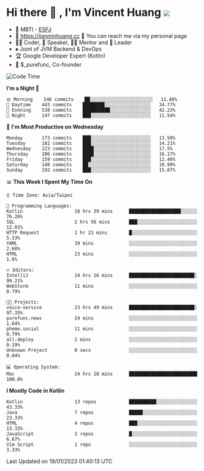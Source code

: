 # Hi there 👋 , I'm Vincent Huang ![](https://komarev.com/ghpvc/?username=Jian-Min-Huang)
- 👀 MBTI - [ESFJ](https://www.16personalities.com/esfj-personality)
- 💎 https://jianminhuang.cc 🙋 You can reach me via my personal page
- 👨‍💻 Coder, 🎤 Speaker, 👨‍🏫 Mentor and 🚀 Leader
- ♠️ Joint of JVM Backend & DevOps
- 🏆 Google Developer Expert (Kotlin)
- 💼 $_purefunc, Co-founder

<!--START_SECTION:waka-->
![Code Time](http://img.shields.io/badge/Code%20Time-1%2C459%20hrs%2022%20mins-blue)

**I'm a Night 🦉** 

```text
🌞 Morning    146 commits    ██░░░░░░░░░░░░░░░░░░░░░░░   11.46% 
🌆 Daytime    443 commits    ████████░░░░░░░░░░░░░░░░░   34.77% 
🌃 Evening    538 commits    ██████████░░░░░░░░░░░░░░░   42.23% 
🌙 Night      147 commits    ███░░░░░░░░░░░░░░░░░░░░░░   11.54%

```
📅 **I'm Most Productive on Wednesday** 

```text
Monday       173 commits    ███░░░░░░░░░░░░░░░░░░░░░░   13.58% 
Tuesday      181 commits    ███░░░░░░░░░░░░░░░░░░░░░░   14.21% 
Wednesday    223 commits    ████░░░░░░░░░░░░░░░░░░░░░   17.5% 
Thursday     206 commits    ████░░░░░░░░░░░░░░░░░░░░░   16.17% 
Friday       159 commits    ███░░░░░░░░░░░░░░░░░░░░░░   12.48% 
Saturday     140 commits    ██░░░░░░░░░░░░░░░░░░░░░░░   10.99% 
Sunday       192 commits    ███░░░░░░░░░░░░░░░░░░░░░░   15.07%

```


📊 **This Week I Spent My Time On** 

```text
⌚︎ Time Zone: Asia/Taipei

💬 Programming Languages: 
Kotlin                   18 hrs 39 mins      ███████████████████░░░░░░   76.26% 
SQL                      2 hrs 56 mins       ███░░░░░░░░░░░░░░░░░░░░░░   12.01% 
HTTP Request             1 hr 21 mins        █░░░░░░░░░░░░░░░░░░░░░░░░   5.53% 
YAML                     39 mins             ░░░░░░░░░░░░░░░░░░░░░░░░░   2.68% 
HTML                     23 mins             ░░░░░░░░░░░░░░░░░░░░░░░░░   1.6%

🔥 Editors: 
IntelliJ                 24 hrs 16 mins      ████████████████████████░   99.21% 
WebStorm                 11 mins             ░░░░░░░░░░░░░░░░░░░░░░░░░   0.79%

🐱‍💻 Projects: 
voice-service            23 hrs 49 mins      ████████████████████████░   97.35% 
purefunc.news            24 mins             ░░░░░░░░░░░░░░░░░░░░░░░░░   1.64% 
pheme.social             11 mins             ░░░░░░░░░░░░░░░░░░░░░░░░░   0.79% 
all-deploy               2 mins              ░░░░░░░░░░░░░░░░░░░░░░░░░   0.19% 
Unknown Project          0 secs              ░░░░░░░░░░░░░░░░░░░░░░░░░   0.04%

💻 Operating System: 
Mac                      24 hrs 28 mins      █████████████████████████   100.0%

```

**I Mostly Code in Kotlin** 

```text
Kotlin                   13 repos            ██████████░░░░░░░░░░░░░░░   43.33% 
Java                     7 repos             █████░░░░░░░░░░░░░░░░░░░░   23.33% 
HTML                     4 repos             ███░░░░░░░░░░░░░░░░░░░░░░   13.33% 
JavaScript               2 repos             █░░░░░░░░░░░░░░░░░░░░░░░░   6.67% 
Vim Script               1 repo              ░░░░░░░░░░░░░░░░░░░░░░░░░   3.33%

```



 Last Updated on 19/01/2023 01:40:13 UTC
<!--END_SECTION:waka-->

